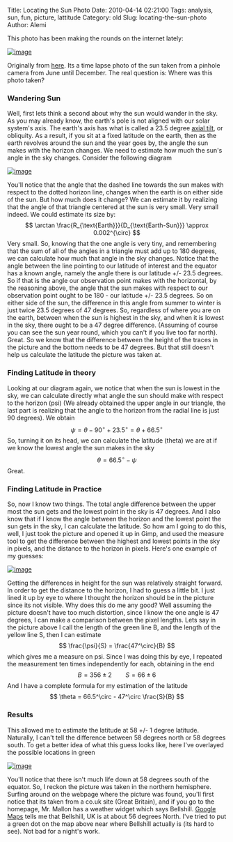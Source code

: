 Title: Locating the Sun Photo
Date: 2010-04-14 02:21:00
Tags: analysis, sun, fun, picture, lattitude
Category: old
Slug: locating-the-sun-photo
Author: Alemi


This photo has been making the rounds on the internet lately:

[![image](http://3.bp.blogspot.com/_YOjDhtygcuA/S8VQNEo7GUI/AAAAAAAAAJA/mHcIfKfPleM/s400/pinholecamerajd09.jpg)](http://3.bp.blogspot.com/_YOjDhtygcuA/S8VQNEo7GUI/AAAAAAAAAJA/mHcIfKfPleM/s1600/pinholecamerajd09.jpg)

Originally from [here](http://helpmyphysics.co.uk/wordpress/?p=276). Its
a time lapse photo of the sun taken from a pinhole camera from June
until December. The real question is: Where was this photo taken?

### Wandering Sun

Well, first lets think a second about why the sun would wander in the
sky. As you may already know, the earth's pole is not aligned with our
solar system's axis. The earth's axis has what is called a 23.5 degree
[axial tilt](http://en.wikipedia.org/wiki/Earth's_Axis), or obliquity.
As a result, if you sit at a fixed latitude on the earth, then as the
earth revolves around the sun and the year goes by, the angle the sun
makes with the horizon changes. We need to estimate how much the sun's
angle in the sky changes. Consider the following diagram

[![image](http://4.bp.blogspot.com/_YOjDhtygcuA/S8VVHRzTrXI/AAAAAAAAAJI/zxe2OAcYSSw/s400/diagram.png)](http://4.bp.blogspot.com/_YOjDhtygcuA/S8VVHRzTrXI/AAAAAAAAAJI/zxe2OAcYSSw/s1600/diagram.png)

You'll notice that the angle that the dashed line towards the sun makes
with respect to the dotted horizon line, changes when the earth is on
either side of the sun. But how much does it change? We can estimate it
by realizing that the angle of that triangle centered at the sun is very
small. Very small indeed. We could estimate its size by: $$ \arctan
\frac{R_{\text{Earth}}}{D_{\text{Earth-Sun}}} \approx
0.002^{\circ} $$ Very small. So, knowing that the one angle is very
tiny, and remembering that the sum of all of the angles in a triangle
must add up to 180 degrees, we can calculate how much that angle in the
sky changes. Notice that the angle between the line pointing to our
latitude of interest and the equator has a known angle, namely the angle
there is our latitude +/- 23.5 degrees. So if that is the angle our
observation point makes with the horizontal, by the reasoning above, the
angle that the sun makes with respect to our observation point ought to
be 180 - our latitude +/- 23.5 degrees. So on either side of the sun,
the difference in this angle from summer to winter is just twice 23.5
degrees of 47 degrees. So, regardless of where you are on the earth,
between when the sun is highest in the sky, and when it is lowest in the
sky, there ought to be a 47 degree difference. (Assuming of course you
can see the sun year round, which you can't if you live too far north).
Great. So we know that the difference between the height of the traces
in the picture and the bottom needs to be 47 degrees. But that still
doesn't help us calculate the latitude the picture was taken at.

### Finding Latitude in theory

Looking at our diagram again, we notice that when the sun is lowest in
the sky, we can calculate directly what angle the sun should make with
respect to the horizon (psi) (We already obtained the upper angle in our
triangle, the last part is realizing that the angle to the horizon from
the radial line is just 90 degrees). We obtain $$ \psi = \theta -
90^\circ + 23.5^\circ = \theta + 66.5^\circ $$ So, turning it on
its head, we can calculate the latitude (theta) we are at if we know the
lowest angle the sun makes in the sky $$ \theta = 66.5^\circ - \psi
$$ Great.

### Finding Latitude in Practice

So, now I know two things. The total angle difference between the upper
most the sun gets and the lowest point in the sky is 47 degrees. And I
also know that if I know the angle between the horizon and the lowest
point the sun gets in the sky, I can calculate the latitude. So how am I
going to do this, well, I just took the picture and opened it up in
Gimp, and used the measure tool to get the difference between the
highest and lowest points in the sky in pixels, and the distance to the
horizon in pixels. Here's one example of my guesses:

[![image](http://4.bp.blogspot.com/_YOjDhtygcuA/S8VZsHEcTMI/AAAAAAAAAJQ/fOqIQq1776I/s320/pinholecamerajdwithlines.jpg)](http://4.bp.blogspot.com/_YOjDhtygcuA/S8VZsHEcTMI/AAAAAAAAAJQ/fOqIQq1776I/s1600/pinholecamerajdwithlines.jpg)

Getting the differences in height for the sun was relatively straight
forward. In order to get the distance to the horizon, I had to guess a
little bit. I just lined it up by eye to where I thought the horizon
should be in the picture since its not visible. Why does this do me any
good? Well assuming the picture doesn't have too much distortion, since
I know the one angle is 47 degrees, I can make a comparison between the
pixel lengths. Lets say in the picture above I call the length of the
green line B, and the length of the yellow line S, then I can estimate
$$ \frac{\psi}{S} = \frac{47^\circ}{B} $$ which gives me a measure
on psi. Since I was doing this by eye, I repeated the measurement ten
times independently for each, obtaining in the end $$ B = 356 \pm 2
\qquad S = 66 \pm 6 $$ And I have a complete formula for my estimation
of the latitude $$ \theta = 66.5^\circ - 47^\circ \frac{S}{B} $$

### Results

This allowed me to estimate the latitude at 58 +/- 1 degree latitude.
Naturally, I can't tell the difference between 58 degrees north or 58
degrees south. To get a better idea of what this guess looks like, here
I've overlayed the possible locations in green

[![image](http://3.bp.blogspot.com/_YOjDhtygcuA/S8VcAVzG7jI/AAAAAAAAAJY/3csC2nzT8OM/s400/world1.jpg)](http://3.bp.blogspot.com/_YOjDhtygcuA/S8VcAVzG7jI/AAAAAAAAAJY/3csC2nzT8OM/s1600/world1.jpg)

You'll notice that there isn't much life down at 58 degrees south of the
equator. So, I reckon the picture was taken in the northern hemisphere.
Surfing around on the webpage where the picture was found, you'll first
notice that its taken from a co.uk site (Great Britain), and if you go
to the homepage, Mr. Mallon has a weather widget which says Bellshill.
[Google
Maps](http://maps.google.com/maps?f=q&source=s_q&gl=us&g=Bellshill&q=Bellshill,+UK+lattitude+longitude&btnG=Search+Maps)
tells me that Bellshill, UK is at about 56 degrees North. I've tried to
put a green dot on the map above near where Bellshill actually is (its
hard to see). Not bad for a night's work.
